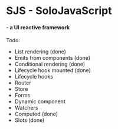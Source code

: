 # SJS - SoloJavaScript

#### - a UI reactive framework


Todo:

- List rendering (done)
- Emits from components (done)
- Conditional rendering (done)
- Lifecycle hook mounted (done)
- Lifecycle hooks
- Router
- Store
- Forms
- Dynamic component
- Watchers
- Computed (done)
- Slots (done)
